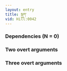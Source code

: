 ```yaml
---
layout: entry
title: སྐུག་
vid: Hill:0042
---
```

### Dependencies (N = 0)


### Two overt arguments


### Three overt arguments
